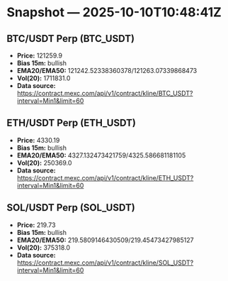 # Snapshot — 2025-10-10T10:48:41Z

## BTC/USDT Perp (BTC_USDT)
- **Price:** 121259.9
- **Bias 15m:** bullish
- **EMA20/EMA50:** 121242.52338360378/121263.07339868473
- **Vol(20):** 1711831.0
- **Data source:** https://contract.mexc.com/api/v1/contract/kline/BTC_USDT?interval=Min1&limit=60

## ETH/USDT Perp (ETH_USDT)
- **Price:** 4330.19
- **Bias 15m:** bullish
- **EMA20/EMA50:** 4327.132473421759/4325.586681181105
- **Vol(20):** 250369.0
- **Data source:** https://contract.mexc.com/api/v1/contract/kline/ETH_USDT?interval=Min1&limit=60

## SOL/USDT Perp (SOL_USDT)
- **Price:** 219.73
- **Bias 15m:** bullish
- **EMA20/EMA50:** 219.5809146430509/219.45473427985127
- **Vol(20):** 375318.0
- **Data source:** https://contract.mexc.com/api/v1/contract/kline/SOL_USDT?interval=Min1&limit=60

